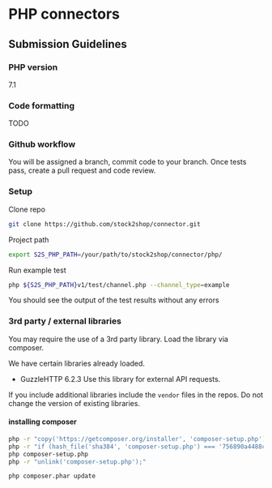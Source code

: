 # PHP connectors

## Submission Guidelines

### PHP version
7.1

### Code formatting
TODO

### Github workflow
You will be assigned a branch, commit code to your branch.
Once tests pass, create a pull request and code review.

### Setup

Clone repo

```bash
git clone https://github.com/stock2shop/connector.git
```

Project path

```bash
export S2S_PHP_PATH=/your/path/to/stock2shop/connector/php/
```

Run example test
```bash
php ${S2S_PHP_PATH}v1/test/channel.php --channel_type=example
```
You should see the output of the test results without any errors

### 3rd party / external libraries

You may require the use of a 3rd party library.
Load the library via composer.

We have certain libraries already loaded. 

- GuzzleHTTP 6.2.3 Use this library for external API requests. 

If you include additional libraries include the `vendor` files in the repos.
Do not change the version of existing libraries.

#### installing composer

```bash
php -r "copy('https://getcomposer.org/installer', 'composer-setup.php');"
php -r "if (hash_file('sha384', 'composer-setup.php') === '756890a4488ce9024fc62c56153228907f1545c228516cbf63f885e036d37e9a59d27d63f46af1d4d07ee0f76181c7d3') { echo 'Installer verified'; } else { echo 'Installer corrupt'; unlink('composer-setup.php'); } echo PHP_EOL;"
php composer-setup.php
php -r "unlink('composer-setup.php');"

php composer.phar update

```